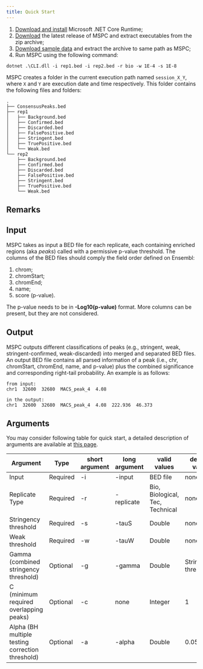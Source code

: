 ```yaml
---
title: Quick Start
---
```


1. [Download and install](https://www.microsoft.com/net/download) Microsoft .NET Core Runtime;
2. [Download](https://github.com/Genometric/MSPC/releases) the latest release of MSPC and extract executables from the zip archive;
3. [Download sample data](http://www.bioinformatics.deib.polimi.it/genomic_computing/MSPC/packages/ENCODE_Samples.zip) and extract the archive to same path as MSPC;
4. Run MSPC using the following command:

```shell
dotnet .\CLI.dll -i rep1.bed -i rep2.bed -r bio -w 1E-4 -s 1E-8
```

MSPC creates a folder in the current execution path named `session_X_Y`, where `X` and `Y` are execution date and time respectively. This folder contains the following files and folders:

```shell
.
├── ConsensusPeaks.bed
├── rep1
│   ├── Background.bed
│   ├── Confirmed.bed
│   ├── Discarded.bed
│   ├── FalsePositive.bed
│   ├── Stringent.bed
│   ├── TruePositive.bed
│   └── Weak.bed
└── rep2
    ├── Background.bed
    ├── Confirmed.bed
    ├── Discarded.bed
    ├── FalsePositive.bed
    ├── Stringent.bed
    ├── TruePositive.bed
    └── Weak.bed
```

## Remarks


## Input
MSPC takes as input a BED file for each replicate, each containing enriched regions (aka _peaks_) called with a permissive p-value threshold. The columns of the BED files should comply the field order defined on Ensembl:
1. chrom;
2. chromStart;
3. chromEnd;
4. name; 
5. score (p-value). 

The p-value needs to be in **-Log10(p-value)** format. More columns can be present, but they are not considered.

## Output
MSPC outputs different classifications of peaks (e.g., stringent, weak, stringent-confirmed, weak-discarded) into merged and separated BED files. An output BED file contains all parsed information of a peak (i.e., chr, chromStart, chromEnd, name, and p-value) plus the combined significance and corresponding right-tail probability. An example is as follows: 

    from input:
    chr1  32600  32680  MACS_peak_4  4.08
    
    in the output:
    chr1  32600  32680  MACS_peak_4  4.08  222.936  46.373


## Arguments
You may consider following table for quick start, a detailed description of arguments are available at [this page](Arguments-in-details).



| Argument | Type | short argument | long argument | valid values | default value |
| -------- | ---- | -------------- | ------------- | ------------ | ------------- |
| Input          | Required | -i | -input | BED file | none |
| Replicate Type | Required | -r | -replicate | Bio, Biological, Tec, Technical | none |
| Stringency threshold | Required | -s | -tauS | Double | none |
| Weak threshold | Required | -w | -tauW | Double | none |
| Gamma (combined stringency threshold) | Optional | -g | -gamma | Double | Stringency threshold |
| C (minimum required overlapping peaks) | Optional | -c | none | Integer | 1 |
| Alpha (BH multiple testing correction threshold) | Optional | -a | -alpha | Double | 0.05 |
